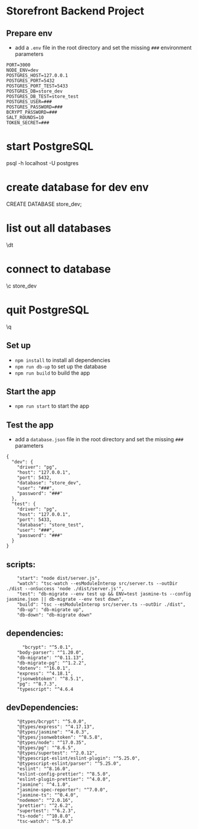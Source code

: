 # Storefront Backend Project

## Prepare env

- add a `.env` file in the root directory and set the missing `###` environment parameters

```
PORT=3000
NODE_ENV=dev
POSTGRES_HOST=127.0.0.1
POSTGRES_PORT=5432
POSTGRES_PORT_TEST=5433
POSTGRES_DB=store_dev
POSTGRES_DB_TEST=store_test
POSTGRES_USER=###
POSTGRES_PASSWORD=###
BCRYPT_PASSWORD=###
SALT_ROUNDS=10
TOKEN_SECRET=###
```

# start PostgreSQL

psql -h localhost -U postgres

# create database for dev env

CREATE DATABASE store_dev;

# list out all databases

\dt

# connect to database

\c store_dev

# quit PostgreSQL

\q

## Set up

- `npm install` to install all dependencies
- `npm run db-up` to set up the database
- `npm run build` to build the app

## Start the app

- `npm run start` to start the app

## Test the app

- add a `database.json` file in the root directory and set the missing `###` parameters

```
{
  "dev": {
    "driver": "pg",
    "host": "127.0.0.1",
    "port": 5432,
    "database": "store_dev",
    "user": "###",
    "password": "###"
  },
  "test": {
    "driver": "pg",
    "host": "127.0.0.1",
    "port": 5433,
    "database": "store_test",
    "user": "###",
    "password": "###"
  }
}
```

## scripts:

        "start": "node dist/server.js",
        "watch": "tsc-watch --esModuleInterop src/server.ts --outDir ./dist --onSuccess 'node ./dist/server.js'",
        "test": "db-migrate --env test up && ENV=test jasmine-ts --config jasmine.json || db-migrate --env test down",
        "build": "tsc --esModuleInterop src/server.ts --outDir ./dist",
        "db-up": "db-migrate up",
        "db-down": "db-migrate down"

## dependencies:

          "bcrypt": "^5.0.1",
        "body-parser": "^1.20.0",
        "db-migrate": "^0.11.13",
        "db-migrate-pg": "^1.2.2",
        "dotenv": "^16.0.1",
        "express": "^4.18.1",
        "jsonwebtoken": "^8.5.1",
        "pg": "^8.7.3",
        "typescript": "^4.6.4

## devDependencies:

        "@types/bcrypt": "^5.0.0",
        "@types/express": "^4.17.13",
        "@types/jasmine": "^4.0.3",
        "@types/jsonwebtoken": "^8.5.8",
        "@types/node": "^17.0.35",
        "@types/pg": "^8.6.5",
        "@types/supertest": "^2.0.12",
        "@typescript-eslint/eslint-plugin": "^5.25.0",
        "@typescript-eslint/parser": "^5.25.0",
        "eslint": "^8.16.0",
        "eslint-config-prettier": "^8.5.0",
        "eslint-plugin-prettier": "^4.0.0",
        "jasmine": "^4.1.0",
        "jasmine-spec-reporter": "^7.0.0",
        "jasmine-ts": "^0.4.0",
        "nodemon": "^2.0.16",
        "prettier": "^2.6.2",
        "supertest": "^6.2.3",
        "ts-node": "^10.8.0",
        "tsc-watch": "^5.0.3"
